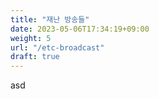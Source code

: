 ```yaml
---
title: "재난 방송들"
date: 2023-05-06T17:34:19+09:00
weight: 5
url: "/etc-broadcast"
draft: true
---
```

asd
